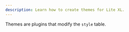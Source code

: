 ```yaml
---
description: Learn how to create themes for Lite XL.
---
```


Themes are plugins that modify the `style` table.